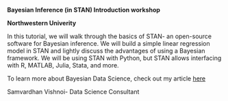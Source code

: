 **Bayesian Inference (in STAN) Introduction workshop**

**Northwestern Univerity**


In this tutorial, we will walk through the basics of STAN- an open-source software for Bayesian inference. We will build a simple linear regression model in STAN and lightly discuss the advantages of using a Bayesian framework. We will be using STAN with Python, but STAN allows interfacing with R, MATLAB, Julia, Stata, and more. 

To learn more about Bayesian Data Science, check out my article [here](https://medium.com/@samvardhanvishnoi2026/a-practical-guide-to-becoming-a-bayesian-data-scientist-i-c4f7a1844825)

Samvardhan Vishnoi-
Data Science Consultant
